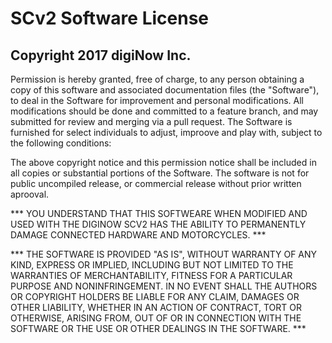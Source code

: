 # SCv2 Software License

## Copyright 2017 digiNow Inc.

Permission is hereby granted, free of charge, to any person obtaining a copy of this software and associated documentation files (the "Software"), to deal in the Software for improvement and personal modifications. All modifications should be done and committed to a feature branch, and may submitted for review and merging via a pull request. The Software is furnished for select individuals to adjust, improove and play with, subject to the following conditions:

The above copyright notice and this permission notice shall be included in all copies or substantial portions of the Software. The software is not for public uncompiled release, or commercial release without prior written aprooval.

*** YOU UNDERSTAND THAT THIS SOFTWEARE WHEN MODIFIED AND USED WITH THE DIGINOW SCV2 HAS THE ABILITY TO PERMANENTLY DAMAGE CONNECTED HARDWARE AND MOTORCYCLES. ***

*** THE SOFTWARE IS PROVIDED "AS IS", WITHOUT WARRANTY OF ANY KIND, EXPRESS OR IMPLIED, INCLUDING BUT NOT LIMITED TO THE WARRANTIES OF MERCHANTABILITY, FITNESS FOR A PARTICULAR PURPOSE AND NONINFRINGEMENT. IN NO EVENT SHALL THE AUTHORS OR COPYRIGHT HOLDERS BE LIABLE FOR ANY CLAIM, DAMAGES OR OTHER LIABILITY, WHETHER IN AN ACTION OF CONTRACT, TORT OR OTHERWISE, ARISING FROM, OUT OF OR IN CONNECTION WITH THE SOFTWARE OR THE USE OR OTHER DEALINGS IN THE SOFTWARE. ***
